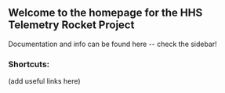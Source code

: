 ## Welcome to the homepage for the HHS Telemetry Rocket Project

Documentation and info can be found here -- check the sidebar!

### Shortcuts:

(add useful links here)
